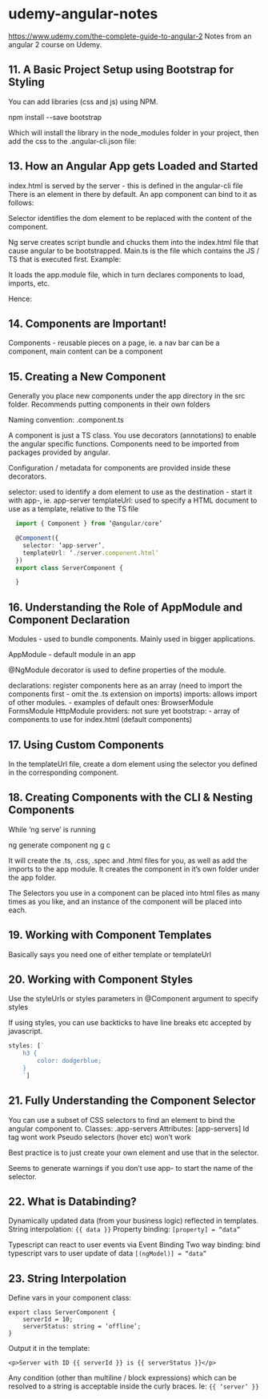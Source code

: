 # udemy-angular-notes
https://www.udemy.com/the-complete-guide-to-angular-2
Notes from an angular 2 course on Udemy.

## 11. A Basic Project Setup using Bootstrap for Styling
You can add libraries (css and js) using NPM.

npm install --save bootstrap


Which will install the library in the node_modules folder in your project, then add the css to the .angular-cli.json file:


## 13. How an Angular App gets Loaded and Started
index.html is served by the server - this is defined in the angular-cli file
There is an <app-root> element  in there by default. An app component can bind to it as follows:


Selector identifies the dom element to be replaced with the content of the component.

Ng serve creates script bundle and chucks them into the index.html file that cause angular to be bootstrapped.
Main.ts is the file which contains the JS / TS that is executed first.
Example:

It loads the app.module file, which in turn declares components to load, imports, etc.

Hence:



## 14. Components are Important!
Components - reusable pieces on a page, ie. a nav bar can be a component, main content can be a component


## 15. Creating a New Component
Generally you place new components under the app directory in the src folder.
Recommends putting components in their own folders

Naming convention:
<component-name>.component.ts

A component is just a TS class. You use decorators (annotations) to enable the angular specific functions. Components need to be imported from packages provided by angular.

Configuration / metadata for components are provided inside these decorators. 

selector: used to identify a dom element to use as the destination - start it with app-, ie. app-server
templateUrl: used to specify a HTML document to use as a template, relative to the TS file
```typescript
  import { Component } from ‘@angular/core’

  @Component({
    selector: ‘app-server’,
    templateUrl: ‘./server.component.html’
  })
  export class ServerComponent {

  }
```

## 16. Understanding the Role of AppModule and Component Declaration
Modules - used to bundle components. Mainly used in bigger applications.

AppModule - default module in an app

@NgModule decorator is used to define properties of the module.

declarations: register components here as an array (need to import the components first - omit the .ts extension on imports)
imports: allows import of other modules. - examples of default ones:
	BrowserModule
	FormsModule
	HttpModule
providers: not sure yet
bootstrap: - array of components to use for index.html (default components)

## 17. Using Custom Components
In the templateUrl file, create a dom element using the selector you defined in the corresponding component.
## 18. Creating Components with the CLI & Nesting Components
While ‘ng serve’ is running

ng generate component <component-name>
ng g c <component-name>

It will create the .ts, .css, .spec and .html files for you, as well as add the imports to the app module. It creates the component in it’s own folder under the app folder.

The Selectors you use in a component can be placed into html files as many times as you like, and an instance of the component will be placed into each.

## 19. Working with Component Templates
Basically says you need one of either template or templateUrl
## 20. Working with Component Styles
Use the styleUrls or styles parameters in @Component argument to specify styles

If using styles, you can use backticks to have line breaks etc accepted by javascript.
```typescript
styles: [`
	h3 {
		color: dodgerblue;
	}
	`]
```
## 21. Fully Understanding the Component Selector
You can use a subset of CSS selectors to find an element to bind the angular component to.
Classes:  .app-servers
Attributes: [app-servers]
Id tag wont work
Pseudo selectors (hover etc) won’t work

Best practice is to just create your own element and use that in the selector.

Seems to generate warnings if you don’t use app- to start the name of the selector.

## 22. What is Databinding?
Dynamically updated data (from your business logic) reflected in templates.
String interpolation:
	```{{ data }}```
Property binding:
	```[property] = “data”```

Typescript can react to user events via Event Binding 
Two way binding: bind typescript vars to user update of data
  ```[(ngModel)] = “data”```
## 23. String Interpolation
Define vars in your component class:
```
export class ServerComponent {
	serverId = 10;
	serverStatus: string = ‘offline’;
}
```
Output it in the template:

`<p>Server with ID {{ serverId }} is {{ serverStatus }}</p>`

Any condition (other than multiline / block expressions) which can be resolved to a string is acceptable inside the curly braces.
Ie: `{{ ‘server’ }}`

